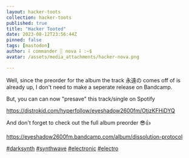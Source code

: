 ```yaml
---
layout: hacker-toots
collection: hacker-toots
published: true
title: "Hacker Tooted"
date: 2023-08-12T23:56:44Z
pinned: false
tags: [mastodon]
author: ⸸ commander ░ nova ⸸ :~$
avatar: /assets/media_attachments/hacker-nova.png

---
```


<p>Well, since the preorder for the album the track 永​遠​の comes off of is already up, I don&#39;t need to make a seperate release on Bandcamp. </p><p>But, you can can now &quot;presave&quot; this track/single on Spotify</p><p><a href="https://distrokid.com/hyperfollow/eyeshadow2600fm/OtjzKFHjDYQ" target="_blank" rel="nofollow noopener noreferrer" translate="no"><span class="invisible">https://</span><span class="ellipsis">distrokid.com/hyperfollow/eyes</span><span class="invisible">hadow2600fm/OtjzKFHjDYQ</span></a></p><p>And don&#39;t forget to check out the full album preorder 😎​👍​</p><p><a href="https://eyeshadow2600fm.bandcamp.com/album/dissolution-protocol" target="_blank" rel="nofollow noopener noreferrer" translate="no"><span class="invisible">https://</span><span class="ellipsis">eyeshadow2600fm.bandcamp.com/a</span><span class="invisible">lbum/dissolution-protocol</span></a></p><p><a href="https://hackers.town/tags/darksynth" class="mention hashtag" rel="tag">#<span>darksynth</span></a> <a href="https://hackers.town/tags/synthwave" class="mention hashtag" rel="tag">#<span>synthwave</span></a> <a href="https://hackers.town/tags/electronic" class="mention hashtag" rel="tag">#<span>electronic</span></a> <a href="https://hackers.town/tags/electro" class="mention hashtag" rel="tag">#<span>electro</span></a></p>



